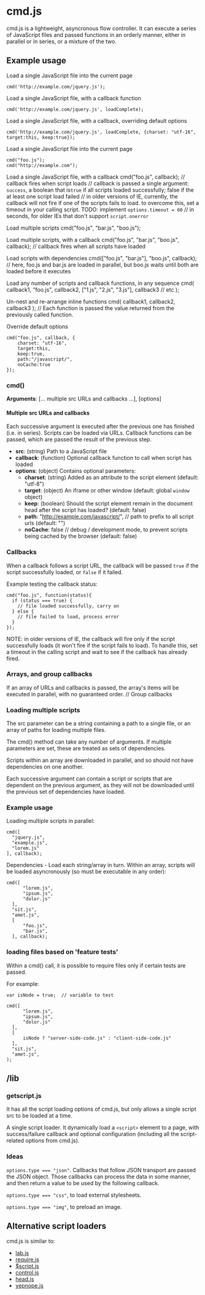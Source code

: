 # cmd.js

cmd.js is a lightweight, asyncronous flow controller. It can execute a series of JavaScript files and passed functions in an orderly manner, either in parallel or in series, or a mixture of the two.

## Example usage

Load a single JavaScript file into the current page

    cmd('http://example.com/jquery.js');
    
Load a single JavaScript file, with a callback function

    cmd('http://example.com/jquery.js', loadComplete);
    
Load a single JavaScript file, with a callback, overriding default options

    cmd('http://example.com/jquery.js', loadComplete, {charset: "utf-16", target:this, keep:true});  

Load a single JavaScript file into the current page

    cmd("foo.js");
    cmd("http://example.com");
    
Load a single JavaScript file, with a callback
    cmd("foo.js", callback);
    // callback fires when script loads
    // callback is passed a single argument: `success`, a boolean that is`true` if all scripts loaded successfully; false if the at least one script load failed
    // in older versions of IE, currently, the callback will not fire if one of the scripts fails to load. to overcome this, set a timeout in your calling script. TODO: implement `options.timeout = 60` // in seconds, for older IEs that don't support `script.onerror`
    
Load multiple scripts
    cmd("foo.js", "bar.js", "boo.js");
    
Load multiple scripts, with a callback
    cmd("foo.js", "bar.js", "boo.js", callback);
    // callback fires when all scripts have loaded
    
Load scripts with dependencies
    cmd(["foo.js", "bar.js"], "boo.js", callback);
    // here, foo.js and bar.js are loaded in parallel, but boo.js waits until both are loaded before it executes
    
Load any number of scripts and callback functions, in any sequence
    cmd(
        callback1,
        "foo.js",
        callback2,
        ["1.js", "2.js", "3.js"],
        callback3
        // etc
    );
    
Un-nest and re-arrange inline functions
    cmd(
        callback1,
        callback2,
        callback3
    );
    // Each function is passed the value returned from the previously called function.
    
Override default options

    cmd("foo.js", callback, {
        charset: "utf-16",
        target:this,
        keep:true,
        path:"/javascript/",
        noCache:true
    });


### cmd()

**Arguments**: [... multiple src URLs and callbacks ...], [options]

#### Multiple src URLs and callbacks

Each successive argument is executed after the previous one has finished (i.e. in series). Scripts can be loaded via URLs. Callback functions can be passed, which are passed the result of the previous step.

* **src**: (string) Path to a JavaScript file
* **callback**: (function) Optional callback function to call when script has loaded
* **options**: (object) Contains optional parameters:
    * **charset**: (string) Added as an attribute to the script element (default: "utf-8")
    * **target**: (object) An iframe or other window (default: global `window` object)
    * **keep**: (boolean) Should the script element remain in the document head after the script has loaded? (default: false)
    * **path**: "http://example.com/javascript/", // path to prefix to all script urls (default: "")
    * **noCache**: false // debug / development mode, to prevent scripts being cached by the browser (default: false)


### Callbacks

When a callback follows a script URL, the callback will be passed `true` if the script successfully loaded, or `false` if it failed.

Example testing the callback status:

    cmd("foo.js", function(status){
      if (status === true) {
        // file loaded successfully, carry on
      } else {
        // file failed to load, process error
      }
    });    
    
NOTE: in older versions of IE, the callback will fire only if the script successfully loads (it won't fire if the script fails to load). To handle this, set a timeout in the calling script and wait to see if the callback has already fired.


### Arrays, and group callbacks
If an array of URLs and callbacks is passed, the array's items will be executed in parallel, with no guaranteed order.
// Group callbacks


### Loading multiple scripts

The src parameter can be a string containing a path to a single file, or an array of paths for loading multiple files.  

The cmd() method can take any number of arguments.  If multiple parameters are set, these are treated as sets of dependencies.  

Scripts within an array are downloaded in parallel, and so should not have dependencies on one another.

Each successive argument can contain a script or scripts that are dependent on the previous argument, as they will not be downloaded until the previous set of dependencies have loaded.


### Example usage

Loading multiple scripts in parallel:

    cmd([
      "jquery.js", 
      "example.js",
      "lorem.js"
    ], callback);

Dependencies - Load each string/array in turn.  Within an array, scripts will be loaded asyncronously (so must be executable in any order):

    cmd([
          "lorem.js",
          "ipsum.js",
          "dolor.js"
      ],
      "sit.js",
      "amet.js",
      [
          "foo.js", 
          "bar.js",
      ], callback);

### loading files based on 'feature tests'

Within a cmd() call, it is possible to require files only if certain tests are passed.  

For example:

    var isNode = true;  // variable to test

    cmd([
          "lorem.js",
          "ipsum.js",
          "dolor.js"
      ],
      [
          isNode ? "server-side-code.js" : "client-side-code.js"
      ],
      "sit.js",
      "amet.js",
    );


## /lib

### getscript.js

It has all the script loading options of cmd.js, but only allows a single script src to be loaded at a time.

A single script loader. It dynamically load a `<script>` element to a page, with success/failure callback and optional configuration (including all the script-related options from cmd.js).

### Ideas

`options.type === "json"`. Callbacks that follow JSON transport are passed the JSON object. Those callbacks can process the data in some manner, and then return a value to be used by the following callback.

`options.type === "css"`, to load external stylesheets.

`options.type === "img"`, to preload an image.


## Alternative script loaders

cmd.js is similar to:

* [lab.js](http://labjs.com)
* [require.js](http://requirejs.org/)
* [$script.js](http://www.dustindiaz.com/scriptjs)
* [control.js](http://stevesouders.com/controljs/)
* [head.js](http://headjs.com/)
* [yepnope.js](http://yepnopejs.com/)
